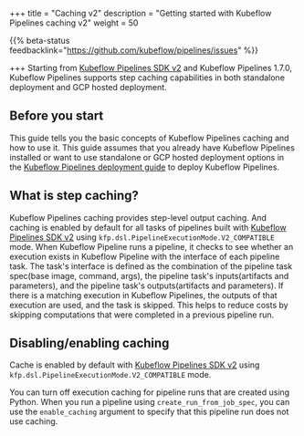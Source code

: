 +++
title = "Caching v2"
description = "Getting started with Kubeflow Pipelines caching v2"
weight = 50

{{% beta-status
feedbacklink="https://github.com/kubeflow/pipelines/issues" %}}
                    
+++
Starting from [Kubeflow Pipelines SDK v2](https://www.kubeflow.org/docs/components/pipelines/sdk/v2/) and Kubeflow Pipelines 1.7.0, Kubeflow Pipelines supports step caching capabilities in both standalone deployment and GCP hosted deployment.

## Before you start

This guide tells you the basic concepts of Kubeflow Pipelines caching and how to use it. 
This guide assumes that you already have Kubeflow Pipelines installed or want to use standalone or GCP hosted deployment options in the [Kubeflow Pipelines deployment 
guide](/docs/components/pipelines/installation/) to deploy Kubeflow Pipelines.

## What is step caching?

Kubeflow Pipelines caching provides step-level output caching. 
And caching is enabled by default for all tasks of pipelines built with [Kubeflow Pipelines SDK v2](https://www.kubeflow.org/docs/components/pipelines/sdk/v2/) using `kfp.dsl.PipelineExecutionMode.V2_COMPATIBLE` mode.
When Kubeflow Pipeline runs a pipeline, it checks to see whether 
an execution exists in Kubeflow Pipeline with the interface of each pipeline task.
The task's interface is defined as the combination of the pipeline task spec(base image, command, args), the pipeline task's inputs(artifacts and parameters), and the pipeline task's outputs(artifacts and parameters). 
If there is a matching execution in Kubeflow Pipelines, the outputs of that execution are used, and the task is skipped. 
This helps to reduce costs by skipping computations that were completed in a previous pipeline run.

## Disabling/enabling caching

Cache is enabled by default with [Kubeflow Pipelines SDK v2](https://www.kubeflow.org/docs/components/pipelines/sdk/v2/) using `kfp.dsl.PipelineExecutionMode.V2_COMPATIBLE` mode.

You can turn off execution caching for pipeline runs that are created using Python. When you run a pipeline using `create_run_from_job_spec`, you can use the `enable_caching` argument to specify that this pipeline run does not use caching.